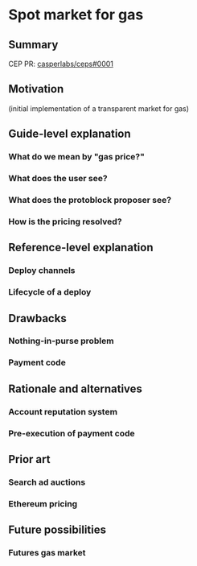 # Spot market for gas

## Summary

[summary]: #summary

CEP PR: [casperlabs/ceps#0001](https://github.com/casperlabs/ceps/pull/0001)

## Motivation

[motivation]: #motivation

(initial implementation of a transparent market for gas)

## Guide-level explanation

[guide-level-explanation]: #guide-level-explanation

### What do we mean by "gas price?"

### What does the user see?

### What does the protoblock proposer see?

### How is the pricing resolved?

## Reference-level explanation

[reference-level-explanation]: #reference-level-explanation

### Deploy channels

### Lifecycle of a deploy

## Drawbacks

[drawbacks]: #drawbacks

### Nothing-in-purse problem

### Payment code

## Rationale and alternatives

[rationale-and-alternatives]: #rationale-and-alternatives

### Account reputation system

### Pre-execution of payment code

## Prior art

[prior-art]: #prior-art

### Search ad auctions

### Ethereum pricing

## Future possibilities

[future-possibilities]: #future-possibilities

### Futures gas market

